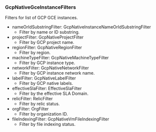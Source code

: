 ### GcpNativeGceInstanceFilters
Filters for list of GCP GCE instances.

- nameOrIdSubstringFilter: GcpNativeInstanceNameOrIdSubstringFilter
  - Filter by name or ID substring.
- projectFilter: GcpNativeProjectFilter
  - Filter by GCP project name.
- regionFilter: GcpNativeRegionFilter
  - Filter by region.
- machineTypeFilter: GcpNativeMachineTypeFilter
  - Filter by GCP instance type.
- networkFilter: GcpNativeNetworkFilter
  - Filter by GCP instance network name.
- labelFilter: GcpNativeLabelFilter
  - Filter by GCP native labels.
- effectiveSlaFilter: EffectiveSlaFilter
  - Filter by the effective SLA Domain.
- relicFilter: RelicFilter
  - Filter by relic status.
- orgFilter: OrgFilter
  - Filter by organization ID.
- fileIndexingFilter: GcpNativeVmFileIndexingFilter
  - Filter by file indexing status.
